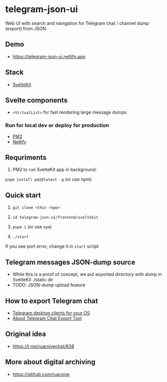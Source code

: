 # telegram-json-ui

Web UI with search and navigation for Telegram chat / channel dump (export) from JSON

## Demo

- https://telegram-json-ui.netlify.app


## Stack

- [SvelteKit](https://kit.svelte.dev/)


## Svelte components

- `<VirtualList>` for fast rendering large message dumps


### Run for local dev or deploy for production

- [PM2](https://pm2.keymetrics.io/docs/usage/quick-start/)
- [Netlify](https://docs.netlify.com/configure-builds/common-configurations/sveltekit/)


## Requriments

1. PM2 to run SvelteKit app in background:

`pnpm install pm2@latest -g` (or use npm)


## Quick start

1. `git clone <this repo>`

2. `cd telegram-json-ui/frontend/sveltekit`

3. `pnpm i` (or use `npm`)

4. `./start`

If you see port error, change it in `start` script


## Telegram messages JSON-dump source

- While this is a proof of concept, we put exported directory with dump in SvelteKit ./static dir
- TODO: JSON-dump upload feature

## How to export Telegram chat

- [Telegram desktop clients for your OS](https://desktop.telegram.org/)
- [About Telegram Chat Export Tool](https://telegram.org/blog/export-and-more)


## Original idea

- https://t.me/ruarxivechat/838


## More about digital archiving

- https://github.com/ruarxive


